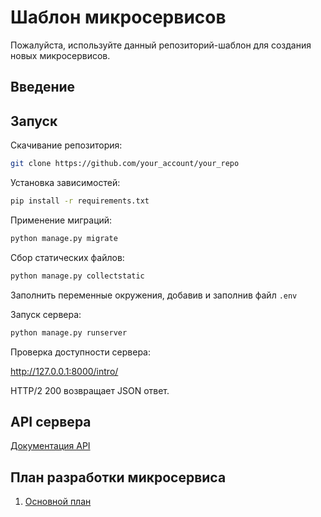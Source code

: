 # Шаблон микросервисов

Пожалуйста, используйте данный репозиторий-шаблон для создания новых микросервисов.

## Введение

## Запуск

Скачивание репозитория:

```sh
git clone https://github.com/your_account/your_repo
```

Установка зависимостей:

```sh
pip install -r requirements.txt
```

Применение миграций:

```sh
python manage.py migrate
```

Сбор статических файлов:

```sh
python manage.py collectstatic
```

Заполнить переменные окружения, добавив и заполнив файл `.env`

Запуск сервера:

```sh
python manage.py runserver
```

Проверка доступности сервера:

<http://127.0.0.1:8000/intro/>

HTTP/2 200 возвращает JSON ответ.

## API сервера

[Документация API](https://127.0.0.1:8000/api/v1/schema/swagger-ui/)

## План разработки микросервиса

1. [Основной план](ROADMAP.md)
